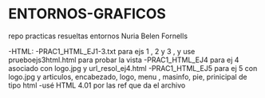 # ENTORNOS-GRAFICOS
repo practicas resueltas entornos Nuria Belen Fornells

-HTML:
-PRAC1_HTML_EJ1-3.txt para ejs 1 , 2 y 3 , y use prueboejs3html.html para probar la vista
-PRAC1_HTML_EJ4 para ej 4 asociado con logo.jpg y url_resol_ej4.html
-PRAC1_HTML_EJ5 para ej 5 con logo.jpg y articulos, encabezado, logo, menu , masinfo, pie, prinicipal de tipo html
-usé HTML 4.01 por las ref que da el archivo
